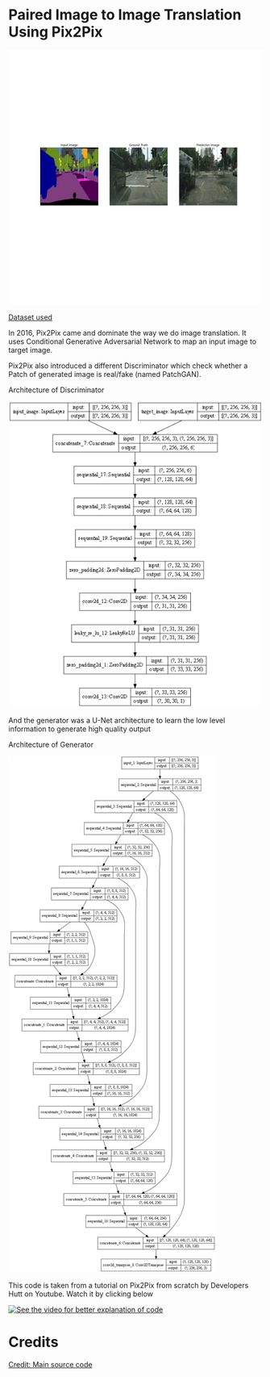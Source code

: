 # Paired Image to Image Translation Using Pix2Pix

![image](https://github.com/developershutt/GANS/blob/main/Pix2Pix/output/epoch_63.jpg)

[Dataset used](https://www.kaggle.com/vikramtiwari/pix2pix-dataset)

In 2016, Pix2Pix came and dominate the way we do image translation.
It uses Conditional Generative Adversarial Network to map an input image to target image.

Pix2Pix also introduced a different Discriminator which check whether a Patch of generated image is real/fake (named PatchGAN).

Architecture of Discriminator

![image](https://github.com/developershutt/GANS/blob/main/Pix2Pix/assets/discriminator.png)

And the generator was a U-Net architecture to learn the low level information to generate high quality output

Architecture of Generator

![image](https://github.com/developershutt/GANS/blob/main/Pix2Pix/assets/generator.png)

This code is taken from a tutorial on Pix2Pix from scratch by Developers Hutt on Youtube. Watch it by clicking below

[![See the video for better explanation of code](https://img.youtube.com/vi/eeeai1OrnDI/0.jpg)](https://www.youtube.com/watch?v=eeeai1OrnDI)

# Credits
[Credit: Main source code](https://www.tensorflow.org/tutorials/generative/pix2pix)